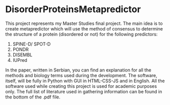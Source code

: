 # DisorderProteinsMetapredictor
This project represents my Master Studies final project. 
The main idea is to create metapredictor which will use the method of consensus to determine the structure of a protein (disordered or not) for the following predictors:
1. SPINE-D/ SPOT-D  
2. PONDR  
3. DISEMBL  
4. IUPred  
    
In the paper, written in Serbian, you can find an explanation for all the methods and biology terms used during the development.
The software, itself, will be fully in Python with GUI in HTML-CSS-JS and in English. 
All the software used while creating this project is used for academic purposes only. 
The full list of literature used in gathering information can be found in the bottom of the .pdf file.
